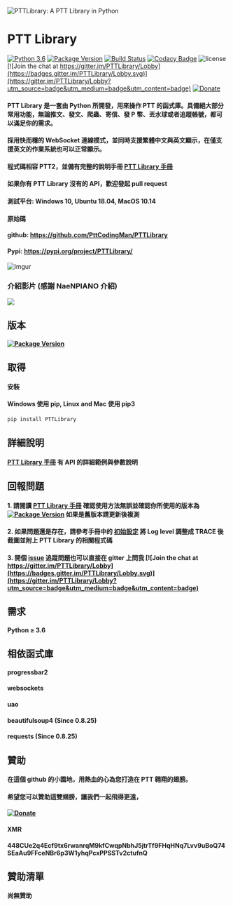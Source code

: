 ![PTTLibrary: A PTT Library in Python](https://raw.githubusercontent.com/Truth0906/PTTLibrary/master/logo/facebook_cover_photo_1.png)
# PTT Library
[![Python 3.6](https://img.shields.io/badge/python-3.6-blue.svg)](https://www.python.org/downloads/release/python-360/)
[![Package Version](https://img.shields.io/pypi/v/PTTLibrary.svg)](https://pypi.python.org/pypi/PTTLibrary)
[![Build Status](https://travis-ci.org/PttCodingMan/PTTLibrary.svg?branch=master)](https://travis-ci.org/PttCodingMan/PTTLibrary)
[![Codacy Badge](https://api.codacy.com/project/badge/Grade/c52adb27e96f49d4841df3fb6fbe1d5e)](https://www.codacy.com/manual/PttCodingMan/PTTLibrary?utm_source=github.com&amp;utm_medium=referral&amp;utm_content=PttCodingMan/PTTLibrary&amp;utm_campaign=Badge_Grade)
![license](https://img.shields.io/github/license/mashape/apistatus.svg)
[![Join the chat at https://gitter.im/PTTLibrary/Lobby](https://badges.gitter.im/PTTLibrary/Lobby.svg)](https://gitter.im/PTTLibrary/Lobby?utm_source=badge&utm_medium=badge&utm_content=badge)
[![Donate](https://img.shields.io/badge/Donate-PayPal-green.svg)](http://paypal.me/CodingMan)

#### PTT Library 是一套由 Python 所開發，用來操作 PTT 的函式庫。具備絕大部分常用功能，無論推文、發文、爬蟲、寄信、發 P 幣、丟水球或者追蹤帳號，都可以滿足你的需求。
#### 採用快而穩的 WebSocket 連線模式，並同時支援繁體中文與英文顯示，在僅支援英文的作業系統也可以正常顯示。
#### 程式碼相容 PTT2，並備有完整的說明手冊 [PTT Library 手冊](https://hackmd.io/@CodingMan/PTTLibraryManual)
#### 如果你有 PTT Library 沒有的 API，歡迎發起 pull request
#### 測試平台: Windows 10, Ubuntu 18.04, MacOS 10.14
#### 原始碼
#### github: https://github.com/PttCodingMan/PTTLibrary
#### Pypi: https://pypi.org/project/PTTLibrary/

![Imgur](https://i.imgur.com/wfaf8Bk.gif)

### 介紹影片 (感謝 NaeNPIANO 介紹)
[![](http://img.youtube.com/vi/ng48ITuePlg/0.jpg)](http://www.youtube.com/watch?v=ng48ITuePlg "")

## 版本
#### [![Package Version](https://img.shields.io/pypi/v/PTTLibrary.svg)](https://pypi.python.org/pypi/PTTLibrary)

## 取得
#### 安裝
#### Windows 使用 pip, Linux and Mac 使用 pip3
```bash
pip install PTTLibrary
```

## 詳細說明
#### [PTT Library 手冊](https://hackmd.io/@CodingMan/PTTLibraryManual) 有 API 的詳細範例與參數說明

## 回報問題
#### 1. 請閱讀 [PTT Library 手冊](https://hackmd.io/@CodingMan/PTTLibraryManual) 確認使用方法無誤並確認你所使用的版本為 [![Package Version](https://img.shields.io/pypi/v/PTTLibrary.svg)](https://pypi.python.org/pypi/PTTLibrary) 如果是舊版本請更新後複測
#### 2. 如果問題還是存在，請參考手冊中的 [初始設定](https://hackmd.io/JAiqhriyQVe_TJleNwLWTQ#%E5%88%9D%E5%A7%8B%E8%A8%AD%E5%AE%9A) 將 Log level 調整成 TRACE 後截圖並附上 PTT Library 的相關程式碼
#### 3. 開個 [issue](https://github.com/Truth0906/PTTLibrary/issues/new) 追蹤問題也可以直接在 gitter 上問我 [![Join the chat at https://gitter.im/PTTLibrary/Lobby](https://badges.gitter.im/PTTLibrary/Lobby.svg)](https://gitter.im/PTTLibrary/Lobby?utm_source=badge&utm_medium=badge&utm_content=badge)

## 需求
#### Python ≥ 3.6

## 相依函式庫
#### progressbar2
#### websockets
#### uao
#### beautifulsoup4 (Since 0.8.25)
#### requests (Since 0.8.25)

## 贊助
#### 在這個 github 的小園地，用熱血的心為您打造在 PTT 翱翔的翅膀。
#### 希望您可以贊助這雙翅膀，讓我們一起飛得更遠，
####
#### [![Donate](https://img.shields.io/badge/Donate-PayPal-green.svg)](http://paypal.me/CodingMan)
####
#### XMR
#### 448CUe2q4Ecf9tx6rwanrqM9kfCwqpNbhJ5jtrTf9FHqHNq7Lvv9uBoQ74SEaAu9FFceNBr6p3W1yhqPcxPPSSTv2ctufnQ

## 贊助清單

#### 尚無贊助
